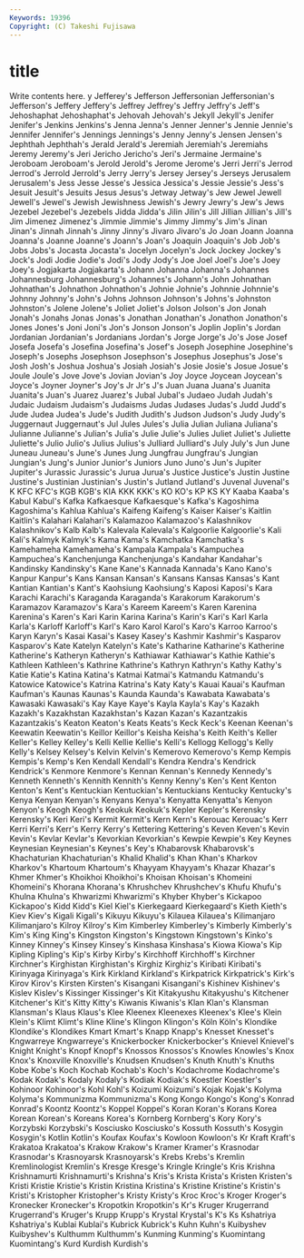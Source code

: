 ```yaml
---
Keywords: 19396 
Copyright: (C) Takeshi Fujisawa
---
```


# title

Write contents here.
y Jefferey's Jefferson Jeffersonian
Jeffersonian's Jefferson's Jeffery Jeffery's Jeffrey Jeffrey's Jeffry Jeffry's Jeff's Jehoshaphat
Jehoshaphat's Jehovah Jehovah's Jekyll Jekyll's Jenifer Jenifer's Jenkins Jenkins's Jenna
Jenna's Jenner Jenner's Jennie Jennie's Jennifer Jennifer's Jennings Jennings's Jenny
Jenny's Jensen Jensen's Jephthah Jephthah's Jerald Jerald's Jeremiah Jeremiah's Jeremiahs
Jeremy Jeremy's Jeri Jericho Jericho's Jeri's Jermaine Jermaine's Jeroboam Jeroboam's
Jerold Jerold's Jerome Jerome's Jerri Jerri's Jerrod Jerrod's Jerrold Jerrold's
Jerry Jerry's Jersey Jersey's Jerseys Jerusalem Jerusalem's Jess Jesse Jesse's
Jessica Jessica's Jessie Jessie's Jess's Jesuit Jesuit's Jesuits Jesus Jesus's
Jetway Jetway's Jew Jewel Jewell Jewell's Jewel's Jewish Jewishness Jewish's
Jewry Jewry's Jew's Jews Jezebel Jezebel's Jezebels Jidda Jidda's Jilin
Jilin's Jill Jillian Jillian's Jill's Jim Jimenez Jimenez's Jimmie Jimmie's
Jimmy Jimmy's Jim's Jinan Jinan's Jinnah Jinnah's Jinny Jinny's Jivaro
Jivaro's Jo Joan Joann Joanna Joanna's Joanne Joanne's Joann's Joan's
Joaquin Joaquin's Job Job's Jobs Jobs's Jocasta Jocasta's Jocelyn Jocelyn's
Jock Jockey Jockey's Jock's Jodi Jodie Jodie's Jodi's Jody Jody's
Joe Joel Joel's Joe's Joey Joey's Jogjakarta Jogjakarta's Johann Johanna
Johanna's Johannes Johannesburg Johannesburg's Johannes's Johann's John Johnathan Johnathan's Johnathon
Johnathon's Johnie Johnie's Johnnie Johnnie's Johnny Johnny's John's Johns Johnson
Johnson's Johns's Johnston Johnston's Jolene Jolene's Joliet Joliet's Jolson Jolson's
Jon Jonah Jonah's Jonahs Jonas Jonas's Jonathan Jonathan's Jonathon Jonathon's
Jones Jones's Joni Joni's Jon's Jonson Jonson's Joplin Joplin's Jordan
Jordanian Jordanian's Jordanians Jordan's Jorge Jorge's Jo's Jose Josef Josefa
Josefa's Josefina Josefina's Josef's Joseph Josephine Josephine's Joseph's Josephs Josephson
Josephson's Josephus Josephus's Jose's Josh Josh's Joshua Joshua's Josiah Josiah's
Josie Josie's Josue Josue's Joule Joule's Jove Jove's Jovian Jovian's
Joy Joyce Joycean Joycean's Joyce's Joyner Joyner's Joy's Jr Jr's
J's Juan Juana Juana's Juanita Juanita's Juan's Juarez Juarez's Jubal
Jubal's Judaeo Judah Judah's Judaic Judaism Judaism's Judaisms Judas Judases
Judas's Judd Judd's Jude Judea Judea's Jude's Judith Judith's Judson
Judson's Judy Judy's Juggernaut Juggernaut's Jul Jules Jules's Julia Julian
Juliana Juliana's Julianne Julianne's Julian's Julia's Julie Julie's Julies Juliet
Juliet's Juliette Juliette's Julio Julio's Julius Julius's Julliard Julliard's July
July's Jun June Juneau Juneau's June's Junes Jung Jungfrau Jungfrau's
Jungian Jungian's Jung's Junior Junior's Juniors Juno Juno's Jun's Jupiter
Jupiter's Jurassic Jurassic's Jurua Jurua's Justice Justice's Justin Justine Justine's
Justinian Justinian's Justin's Jutland Jutland's Juvenal Juvenal's K KFC KFC's
KGB KGB's KIA KKK KKK's KO KO's KP KS KY
Kaaba Kaaba's Kabul Kabul's Kafka Kafkaesque Kafkaesque's Kafka's Kagoshima Kagoshima's
Kahlua Kahlua's Kaifeng Kaifeng's Kaiser Kaiser's Kaitlin Kaitlin's Kalahari Kalahari's
Kalamazoo Kalamazoo's Kalashnikov Kalashnikov's Kalb Kalb's Kalevala Kalevala's Kalgoorlie Kalgoorlie's
Kali Kali's Kalmyk Kalmyk's Kama Kama's Kamchatka Kamchatka's Kamehameha Kamehameha's
Kampala Kampala's Kampuchea Kampuchea's Kanchenjunga Kanchenjunga's Kandahar Kandahar's Kandinsky Kandinsky's
Kane Kane's Kannada Kannada's Kano Kano's Kanpur Kanpur's Kans Kansan
Kansan's Kansans Kansas Kansas's Kant Kantian Kantian's Kant's Kaohsiung Kaohsiung's
Kaposi Kaposi's Kara Karachi Karachi's Karaganda Karaganda's Karakorum Karakorum's Karamazov
Karamazov's Kara's Kareem Kareem's Karen Karenina Karenina's Karen's Kari Karin
Karina Karina's Karin's Kari's Karl Karla Karla's Karloff Karloff's Karl's
Karo Karol Karol's Karo's Karroo Karroo's Karyn Karyn's Kasai Kasai's
Kasey Kasey's Kashmir Kashmir's Kasparov Kasparov's Kate Katelyn Katelyn's Kate's
Katharine Katharine's Katherine Katherine's Katheryn Katheryn's Kathiawar Kathiawar's Kathie Kathie's
Kathleen Kathleen's Kathrine Kathrine's Kathryn Kathryn's Kathy Kathy's Katie Katie's
Katina Katina's Katmai Katmai's Katmandu Katmandu's Katowice Katowice's Katrina Katrina's
Katy Katy's Kauai Kauai's Kaufman Kaufman's Kaunas Kaunas's Kaunda Kaunda's
Kawabata Kawabata's Kawasaki Kawasaki's Kay Kaye Kaye's Kayla Kayla's Kay's
Kazakh Kazakh's Kazakhstan Kazakhstan's Kazan Kazan's Kazantzakis Kazantzakis's Keaton Keaton's
Keats Keats's Keck Keck's Keenan Keenan's Keewatin Keewatin's Keillor Keillor's
Keisha Keisha's Keith Keith's Keller Keller's Kelley Kelley's Kelli Kellie
Kellie's Kelli's Kellogg Kellogg's Kelly Kelly's Kelsey Kelsey's Kelvin Kelvin's
Kemerovo Kemerovo's Kemp Kempis Kempis's Kemp's Ken Kendall Kendall's Kendra
Kendra's Kendrick Kendrick's Kenmore Kenmore's Kennan Kennan's Kennedy Kennedy's Kenneth
Kenneth's Kennith Kennith's Kenny Kenny's Ken's Kent Kenton Kenton's Kent's
Kentuckian Kentuckian's Kentuckians Kentucky Kentucky's Kenya Kenyan Kenyan's Kenyans Kenya's
Kenyatta Kenyatta's Kenyon Kenyon's Keogh Keogh's Keokuk Keokuk's Kepler Kepler's
Kerensky Kerensky's Keri Keri's Kermit Kermit's Kern Kern's Kerouac Kerouac's
Kerr Kerri Kerri's Kerr's Kerry Kerry's Kettering Kettering's Keven Keven's
Kevin Kevin's Kevlar Kevlar's Kevorkian Kevorkian's Kewpie Kewpie's Key Keynes
Keynesian Keynesian's Keynes's Key's Khabarovsk Khabarovsk's Khachaturian Khachaturian's Khalid Khalid's
Khan Khan's Kharkov Kharkov's Khartoum Khartoum's Khayyam Khayyam's Khazar Khazar's
Khmer Khmer's Khoikhoi Khoikhoi's Khoisan Khoisan's Khomeini Khomeini's Khorana Khorana's
Khrushchev Khrushchev's Khufu Khufu's Khulna Khulna's Khwarizmi Khwarizmi's Khyber Khyber's
Kickapoo Kickapoo's Kidd Kidd's Kiel Kiel's Kierkegaard Kierkegaard's Kieth Kieth's
Kiev Kiev's Kigali Kigali's Kikuyu Kikuyu's Kilauea Kilauea's Kilimanjaro Kilimanjaro's
Kilroy Kilroy's Kim Kimberley Kimberley's Kimberly Kimberly's Kim's King King's
Kingston Kingston's Kingstown Kingstown's Kinko's Kinney Kinney's Kinsey Kinsey's Kinshasa
Kinshasa's Kiowa Kiowa's Kip Kipling Kipling's Kip's Kirby Kirby's Kirchhoff
Kirchhoff's Kirchner Kirchner's Kirghistan Kirghistan's Kirghiz Kirghiz's Kiribati Kiribati's Kirinyaga
Kirinyaga's Kirk Kirkland Kirkland's Kirkpatrick Kirkpatrick's Kirk's Kirov Kirov's Kirsten
Kirsten's Kisangani Kisangani's Kishinev Kishinev's Kislev Kislev's Kissinger Kissinger's Kit
Kitakyushu Kitakyushu's Kitchener Kitchener's Kit's Kitty Kitty's Kiwanis Kiwanis's Klan
Klan's Klansman Klansman's Klaus Klaus's Klee Kleenex Kleenexes Kleenex's Klee's
Klein Klein's Klimt Klimt's Kline Kline's Klingon Klingon's Köln Köln's
Klondike Klondike's Klondikes Kmart Kmart's Knapp Knapp's Knesset Knesset's Kngwarreye
Kngwarreye's Knickerbocker Knickerbocker's Knievel Knievel's Knight Knight's Knopf Knopf's Knossos
Knossos's Knowles Knowles's Knox Knox's Knoxville Knoxville's Knudsen Knudsen's Knuth
Knuth's Knuths Kobe Kobe's Koch Kochab Kochab's Koch's Kodachrome Kodachrome's
Kodak Kodak's Kodaly Kodaly's Kodiak Kodiak's Koestler Koestler's Kohinoor Kohinoor's
Kohl Kohl's Koizumi Koizumi's Kojak Kojak's Kolyma Kolyma's Kommunizma Kommunizma's
Kong Kongo Kongo's Kong's Konrad Konrad's Koontz Koontz's Koppel Koppel's
Koran Koran's Korans Korea Korean Korean's Koreans Korea's Kornberg Kornberg's
Kory Kory's Korzybski Korzybski's Kosciusko Kosciusko's Kossuth Kossuth's Kosygin Kosygin's
Kotlin Kotlin's Koufax Koufax's Kowloon Kowloon's Kr Kraft Kraft's Krakatoa
Krakatoa's Krakow Krakow's Kramer Kramer's Krasnodar Krasnodar's Krasnoyarsk Krasnoyarsk's Krebs
Krebs's Kremlin Kremlinologist Kremlin's Kresge Kresge's Kringle Kringle's Kris Krishna
Krishnamurti Krishnamurti's Krishna's Kris's Krista Krista's Kristen Kristen's Kristi Kristie
Kristie's Kristin Kristina Kristina's Kristine Kristine's Kristin's Kristi's Kristopher Kristopher's
Kristy Kristy's Kroc Kroc's Kroger Kroger's Kronecker Kronecker's Kropotkin Kropotkin's
Kr's Kruger Krugerrand Krugerrand's Kruger's Krupp Krupp's Krystal Krystal's K's
Ks Kshatriya Kshatriya's Kublai Kublai's Kubrick Kubrick's Kuhn Kuhn's Kuibyshev
Kuibyshev's Kulthumm Kulthumm's Kunming Kunming's Kuomintang Kuomintang's Kurd Kurdish Kurdish's
